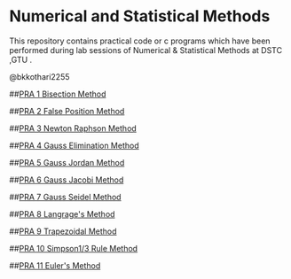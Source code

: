 # Numerical and Statistical Methods 
This repository contains practical code or  c programs which have been performed during lab sessions of Numerical &amp; Statistical Methods at DSTC ,GTU .

@bkkothari2255

##[PRA 1 Bisection Method](https://github.com/bkkothari2255/NSM/blob/master/PRA_1.c)

##[PRA 2 False Position Method](https://github.com/bkkothari2255/NSM/blob/master/PRA_2.c)

##[PRA 3 Newton Raphson Method](https://github.com/bkkothari2255/NSM/blob/master/PRA_3.c)

##[PRA 4 Gauss Elimination Method](https://github.com/bkkothari2255/NSM/blob/master/PRA_4.c)

##[PRA 5 Gauss Jordan Method](https://github.com/bkkothari2255/NSM/blob/master/PRA_5.c)

##[PRA 6 Gauss Jacobi Method](https://github.com/bkkothari2255/NSM/blob/master/PRA_6.c)

##[PRA 7 Gauss Seidel Method](https://github.com/bkkothari2255/NSM/blob/master/PRA_7.c)

##[PRA 8 Langrage's Method](https://github.com/bkkothari2255/NSM/blob/master/PRA_8.c)

##[PRA 9 Trapezoidal Method](https://github.com/bkkothari2255/NSM/blob/master/PRA_9.c)

##[PRA 10 Simpson1/3 Rule Method](https://github.com/bkkothari2255/NSM/blob/master/PRA_10.c)

##[PRA 11 Euler's Method](https://github.com/bkkothari2255/NSM/blob/master/PRA_11.c)

